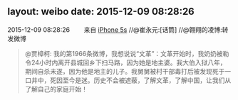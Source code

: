 layout: weibo
date: 2015-12-09 08:28:26
---
2015-12-09 08:28:26  &nbsp;&nbsp;&nbsp;&nbsp;&nbsp;&nbsp; 来自 <a href="sinaweibo://customweibosource" rel="nofollow">iPhone 5s</a>
 //@崔永元:[话筒] //@翱翔的凌博:转发微博
>  @贾樟柯: 我的第1966条微博，我想说说“文革”：文革开始时，我奶奶被勒令24小时内离开县城回乡下扫马路，因为她是地主婆。我大伯入狱八年，期间自杀未遂，因为他是地主的儿子。我舅舅被村干部毒打后被发现死于一口井中，死因至今是迷。历史不会被遮蔽，了解文革，了解中国，让我们从了解自己的家庭开始！ ​​​
